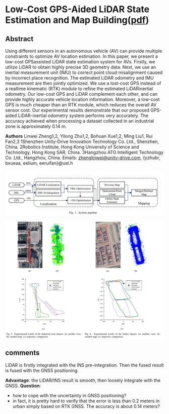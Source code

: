 # Low-Cost GPS-Aided LiDAR State Estimation and Map Building([pdf](https://arxiv.org/pdf/1910.12731.pdf))

## Abstract
Using different sensors in an autonomous vehicle (AV) can provide multiple constraints to optimize AV location estimation. In this paper, we present a low-cost GPSassisted LiDAR state estimation system for AVs. Firstly, we utilize LiDAR to obtain highly precise 3D geometry data. Next, we use an inertial measurement unit (IMU) to correct point cloud misalignment caused by incorrect place recognition. The estimated LiDAR odometry and IMU measurement are then jointly optimized. We use a lost-cost GPS instead of a realtime kinematic (RTK) module to refine the estimated LiDARinertial odometry. Our low-cost GPS and LiDAR complement each other, and can provide highly accurate vehicle location information. Moreover, a low-cost GPS is much cheaper than an RTK module, which reduces the overall AV sensor cost. Our experimental results demonstrate that our proposed GPS-aided LiDAR-inertial odometry system performs very accurately. The accuracy achieved when processing a dataset collected in an industrial zone is approximately 0.14 m. 

**Authors**
Linwei Zheng1,2, Yilong Zhu1,2, Bohuan Xue1,2, Ming Liu1, Rui Fan2,3
1Shenzhen Unity-Drive Innovation Technology Co. Ltd., Shenzhen, China.
2Robotics Institute, Hong Kong University of Science and Technology, Hong Kong SAR, China.
3Hangzhou ATG Intelligent Technology Co. Ltd., Hangzhou, China.
Emails: zhenglinwei@unity-drive.com, {yzhubr, bxueaa, eelium, eeruifan}@ust.h

<p align="center">
  <img width="712pix" src="framework.png">
</p>

<p align="center">
  <img width="712pix" src="result.png">
</p>

## comments
LiDAR is firstly integrated with the INS pre-integration. Then the fused result is fused with the GNSS positioning.

**Advantage**: the LiDAR/INS result is smooth, then loosely integrate with the GNSS.
**Question**: 
- how to cope with the uncertainty in GNSS positioning?
- in fact, it is pretty hard to verify that the error is less than 0.2 meters in urban simply based on RTK GNSS. The accuracy is about 0.14 meters?